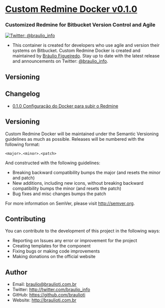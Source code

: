 # [Custom Redmine Docker v0.1.0](https://brau.io)
### Customized Redmine for Bitbucket Version Control and Agile 

[![Twitter: @braulio_info](https://img.shields.io/badge/contact-@braulio_info-blue.svg?style=flat)](https://twitter.com/braulio_info)

- This container is created for developers who use agile and version their systems on Bitbucket.
Custom Redmine Docker is created and maintained by [Bráulio Figueiredo](https://brau.io).
Stay up to date with the latest release and announcements on Twitter:
[@braulio_info](http://twitter.com/braulio_info).

## Versioning


## Changelog

- [0.1.0 Configuração do Docker para subir o Redmine](https://brau.io)

## Versioning

Custom Redmine Docker will be maintained under the Semantic Versioning guidelines as much as possible.
Releases will be numbered with the following format:

`<major>.<minor>.<patch>`

And constructed with the following guidelines:

* Breaking backward compatibility bumps the major (and resets the minor and patch)
* New additions, including new icons, without breaking backward compatibility bumps the minor (and resets the patch)
* Bug fixes and misc changes bumps the patch

For more information on SemVer, please visit http://semver.org.

## Contributing

You can contribute to the development of this project in the following ways:

- Reporting on Issues any error or improvement for the project
- Creating templates for the component
- Fixing bugs or making code improvements
- Making donations on the official website

## Author
- Email: braulio@braulioti.com.br
- Twitter: http://twitter.com/braulio_info
- GitHub: https://github.com/braulioti
- Website: http://braulioti.com.br